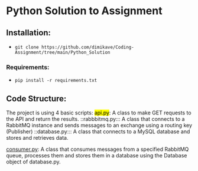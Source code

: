 # Python Solution to Assignment

## Installation:
- `git clone https://github.com/dimikave/Coding-Assignment/tree/main/Python_Solution`

### Requirements:
- `pip install -r requirements.txt`

## Code Structure:
The project is using 4 basic scripts:
<mark>api.py</mark>: A class to make GET requests to the API and return the results.
::rabbbitmq.py::: A class that connects to a RabbitMQ instance and sends messages to an exchange using a routing key (Publisher)
::database.py::: A class that connects to a MySQL database and stores and retrieves data.

<ins>consumer.py</ins>: A class that consumes messages from a specified RabbitMQ queue, processes them and stores them in a database using the Database object of database.py.
